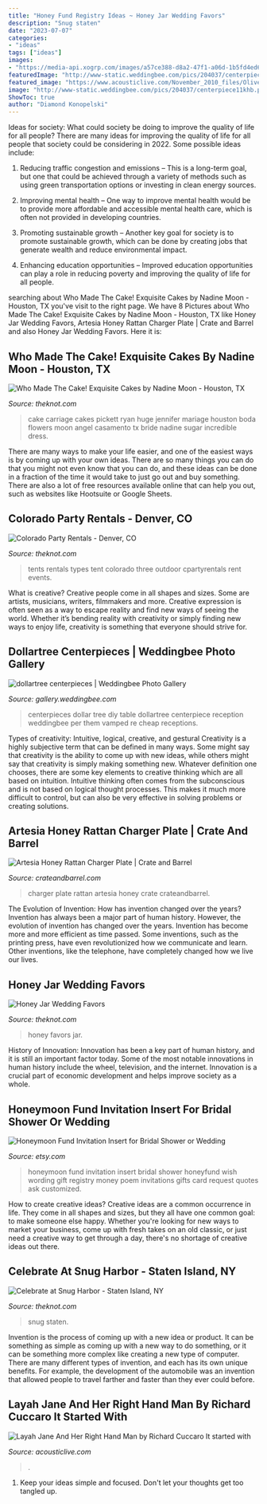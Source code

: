 ```yaml
---
title: "Honey Fund Registry Ideas ~ Honey Jar Wedding Favors"
description: "Snug staten"
date: "2023-07-07"
categories:
- "ideas"
tags: ["ideas"]
images:
- "https://media-api.xogrp.com/images/a57ce388-d8a2-47f1-a06d-1b5fd4ed690d"
featuredImage: "http://www-static.weddingbee.com/pics/204037/centerpiece11khb.png"
featured_image: "https://www.acousticlive.com/November_2010_files/Oliver_dk-bgd.jpg"
image: "http://www-static.weddingbee.com/pics/204037/centerpiece11khb.png"
ShowToc: true
author: "Diamond Konopelski"
---
```



Ideas for society: What could society be doing to improve the quality of life for all people?
There are many ideas for improving the quality of life for all people that society could be considering in 2022. Some possible ideas include: 
1. Reducing traffic congestion and emissions – This is a long-term goal, but one that could be achieved through a variety of methods such as using green transportation options or investing in clean energy sources. 

2. Improving mental health – One way to improve mental health would be to provide more affordable and accessible mental health care, which is often not provided in developing countries. 

3. Promoting sustainable growth – Another key goal for society is to promote sustainable growth, which can be done by creating jobs that generate wealth and reduce environmental impact. 

4. Enhancing education opportunities – Improved education opportunities can play a role in reducing poverty and improving the quality of life for all people. 


	

		
searching about Who Made The Cake! Exquisite Cakes by Nadine Moon - Houston, TX you've visit to the right page. We have 8 Pictures about Who Made The Cake! Exquisite Cakes by Nadine Moon - Houston, TX like Honey Jar Wedding Favors, Artesia Honey Rattan Charger Plate | Crate and Barrel and also Honey Jar Wedding Favors. Here it is:
		
    
## Who Made The Cake! Exquisite Cakes By Nadine Moon - Houston, TX

<img loading=lazy src="http://media-api.xogrp.com/images/1bd9eaac-4593-494e-9dfe-307a627a0817" onerror="this.onerror=null;this.src='https://tse2.mm.bing.net/th?id=OIP.FhVme_78_sNbjH2xkXv6ggHaLH&amp;pid=15.1';" alt="Who Made The Cake! Exquisite Cakes by Nadine Moon - Houston, TX">

_Source: theknot.com_

>cake carriage cakes pickett ryan huge jennifer mariage houston boda flowers moon angel casamento tx bride nadine sugar incredible dress. 

	

There are many ways to make your life easier, and one of the easiest ways is by coming up with your own ideas. There are so many things you can do that you might not even know that you can do, and these ideas can be done in a fraction of the time it would take to just go out and buy something. There are also a lot of free resources available online that can help you out, such as websites like Hootsuite or Google Sheets.

    
## Colorado Party Rentals - Denver, CO

<img loading=lazy src="https://media-api.xogrp.com/images/3a6b2ed7-e8da-435f-8150-7e8163ffa99d" onerror="this.onerror=null;this.src='https://tse3.mm.bing.net/th?id=OIP.xf95x8tdGqEPN0MGrKWT4AHaLH&amp;pid=15.1';" alt="Colorado Party Rentals - Denver, CO">

_Source: theknot.com_

>tents rentals types tent colorado three outdoor cpartyrentals rent events. 

	

What is creative?
Creative people come in all shapes and sizes. Some are artists, musicians, writers, filmmakers and more. Creative expression is often seen as a way to escape reality and find new ways of seeing the world. Whether it’s bending reality with creativity or simply finding new ways to enjoy life, creativity is something that everyone should strive for.

    
## Dollartree Centerpieces | Weddingbee Photo Gallery

<img loading=lazy src="http://www-static.weddingbee.com/pics/204037/centerpiece11khb.png" onerror="this.onerror=null;this.src='https://tse2.mm.bing.net/th?id=OIP.-euFVrv6kkwhxOVs78Q0TAHaNK&amp;pid=15.1';" alt="dollartree centerpieces | Weddingbee Photo Gallery">

_Source: gallery.weddingbee.com_

>centerpieces dollar tree diy table dollartree centerpiece reception weddingbee per them vamped re cheap receptions. 

	

Types of creativity: Intuitive, logical, creative, and gestural
Creativity is a highly subjective term that can be defined in many ways. Some might say that creativity is the ability to come up with new ideas, while others might say that creativity is simply making something new. Whatever definition one chooses, there are some key elements to creative thinking which are all based on intuition. Intuitive thinking often comes from the subconscious and is not based on logical thought processes. This makes it much more difficult to control, but can also be very effective in solving problems or creating solutions.

    
## Artesia Honey Rattan Charger Plate | Crate And Barrel

<img loading=lazy src="http://images.crateandbarrel.com/is/image/Crate/ArtesiaChargerSHF15" onerror="this.onerror=null;this.src='https://tse4.mm.bing.net/th?id=OIP.6VIFX0srZCtYCGVesQ6WMAHaHa&amp;pid=15.1';" alt="Artesia Honey Rattan Charger Plate | Crate and Barrel">

_Source: crateandbarrel.com_

>charger plate rattan artesia honey crate crateandbarrel. 

	

The Evolution of Invention: How has invention changed over the years?
Invention has always been a major part of human history. However, the evolution of invention has changed over the years. Invention has become more and more efficient as time passed. Some inventions, such as the printing press, have even revolutionized how we communicate and learn. Other inventions, like the telephone, have completely changed how we live our lives.

    
## Honey Jar Wedding Favors

<img loading=lazy src="https://apis.xogrp.com/media-api/images/183fab1a-d4e6-11e4-be0a-22000aa61a3e" onerror="this.onerror=null;this.src='https://tse4.mm.bing.net/th?id=OIP.i_I11-uNRIc7txmBn-L3tAHaLH&amp;pid=15.1';" alt="Honey Jar Wedding Favors">

_Source: theknot.com_

>honey favors jar. 

	

History of Innovation:
Innovation has been a key part of human history, and it is still an important factor today. Some of the most notable innovations in human history include the wheel, television, and the internet. Innovation is a crucial part of economic development and helps improve society as a whole.

    
## Honeymoon Fund Invitation Insert For Bridal Shower Or Wedding

<img loading=lazy src="https://img.etsystatic.com/il/09e792/959900972/il_570xN.959900972_recn.jpg?version=0" onerror="this.onerror=null;this.src='https://tse4.mm.bing.net/th?id=OIP.6RiqIqo45j5ZJ8l8gJaYkwHaHa&amp;pid=15.1';" alt="Honeymoon Fund Invitation Insert for Bridal Shower or Wedding">

_Source: etsy.com_

>honeymoon fund invitation insert bridal shower honeyfund wish wording gift registry money poem invitations gifts card request quotes ask customized. 

	

How to create creative ideas?
Creative ideas are a common occurrence in life. They come in all shapes and sizes, but they all have one common goal: to make someone else happy. Whether you're looking for new ways to market your business, come up with fresh takes on an old classic, or just need a creative way to get through a day, there's no shortage of creative ideas out there.

    
## Celebrate At Snug Harbor - Staten Island, NY

<img loading=lazy src="https://media-api.xogrp.com/images/a57ce388-d8a2-47f1-a06d-1b5fd4ed690d" onerror="this.onerror=null;this.src='https://tse1.mm.bing.net/th?id=OIP.wjIx1aDWS58YA7l5LQDNmwHaEx&amp;pid=15.1';" alt="Celebrate at Snug Harbor - Staten Island, NY">

_Source: theknot.com_

>snug staten. 

	

Invention is the process of coming up with a new idea or product. It can be something as simple as coming up with a new way to do something, or it can be something more complex like creating a new type of computer. There are many different types of invention, and each has its own unique benefits. For example, the development of the automobile was an invention that allowed people to travel farther and faster than they ever could before.

    
## Layah Jane And Her Right Hand Man By Richard Cuccaro It Started With

<img loading=lazy src="https://www.acousticlive.com/November_2010_files/Oliver_dk-bgd.jpg" onerror="this.onerror=null;this.src='https://tse4.mm.bing.net/th?id=OIP.GAKg1aR5-vUbmFbxTMO68gAAAA&amp;pid=15.1';" alt="Layah Jane And Her Right Hand Man by Richard Cuccaro It started with">

_Source: acousticlive.com_

>. 

	

1. Keep your ideas simple and focused. Don't let your thoughts get too tangled up.

